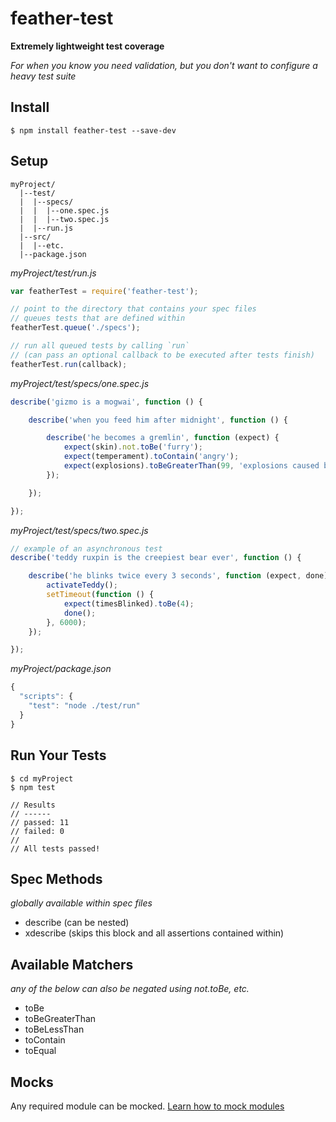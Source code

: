 # feather-test

**Extremely lightweight test coverage**

*For when you know you need validation, but you don't want to configure a heavy test suite*

## Install
```
$ npm install feather-test --save-dev
```

## Setup
```
myProject/
  |--test/
  |  |--specs/
  |  |  |--one.spec.js
  |  |  |--two.spec.js
  |  |--run.js
  |--src/
  |  |--etc.
  |--package.json
```

*myProject/test/run.js*
```js
var featherTest = require('feather-test');

// point to the directory that contains your spec files
// queues tests that are defined within
featherTest.queue('./specs');

// run all queued tests by calling `run`
// (can pass an optional callback to be executed after tests finish)
featherTest.run(callback);
```

*myProject/test/specs/one.spec.js*
```js
describe('gizmo is a mogwai', function () {

    describe('when you feed him after midnight', function () {

        describe('he becomes a gremlin', function (expect) {
            expect(skin).not.toBe('furry');
            expect(temperament).toContain('angry');
            expect(explosions).toBeGreaterThan(99, 'explosions caused by gremlins');
        });

    });

});
```

*myProject/test/specs/two.spec.js*
```js
// example of an asynchronous test
describe('teddy ruxpin is the creepiest bear ever', function () {

    describe('he blinks twice every 3 seconds', function (expect, done) {
        activateTeddy();
        setTimeout(function () {
            expect(timesBlinked).toBe(4);
            done();
        }, 6000);
    });

});
```

*myProject/package.json*
```js
{
  "scripts": {
    "test": "node ./test/run"    
  }
}
```

## Run Your Tests
```
$ cd myProject
$ npm test

// Results
// ------
// passed: 11
// failed: 0
//
// All tests passed!
```

## Spec Methods
*globally available within spec files*

- describe (can be nested)
- xdescribe (skips this block and all assertions contained within)

## Available Matchers
*any of the below can also be negated using not.toBe, etc.*

- toBe
- toBeGreaterThan
- toBeLessThan
- toContain
- toEqual

## Mocks
Any required module can be mocked. [Learn how to mock modules](https://github.com/seebigs/feather-test/wiki/How-to-mock-modules)
